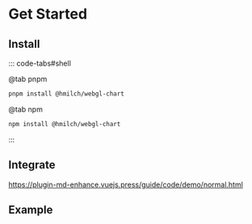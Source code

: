 # Get Started

## Install

::: code-tabs#shell

@tab pnpm
```bash
pnpm install @hmilch/webgl-chart
```

@tab npm
```bash
npm install @hmilch/webgl-chart
```
:::

## Integrate
https://plugin-md-enhance.vuejs.press/guide/code/demo/normal.html


## Example

<!-- ::: thomas
hallo
:::
-->

<example-full />
